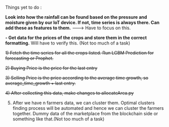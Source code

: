 Things yet to do : 

**Look into how the rainfall can be found based on the pressure and moisture given by our IoT device. If not, time series is always there. Can add these as features to them.** ---> Have to focus on this.

**- Get data for the prices of the crops and store them in the correct formatting.** Will have to verify this. (Not too much of a task)

~~1) Fetch the time series for all the crops listed. Run LGBM Prediction for forecasting or Prophet.~~

~~2) Buying Price is the price for the last entry~~

~~3) Selling Price is the price according to the average time growth, so average_time_growth + last entry.~~

~~4) After collecting this data, make changes to allocateArea.py~~

5) After we have n farmers data, we can cluster them. Optimal clusters finding process will be automated and hence we can cluster the farmers together. Dummy data of the marketplace from the blockchain side or something like that.(Not too much of a task)

